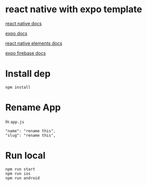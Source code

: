 # react native with expo template

[react native docs](https://reactnative.dev/docs/environment-setup)

[expo docs](https://docs.expo.io/workflow/expo-cli/)

[react native elements docs](https://reactnativeelements.com/docs/overview)

[expo firebase docs](https://docs.expo.io/guides/using-firebase/?redirected)


# Install dep
`npm install`

# Rename App
In `app.js`
```
"name": "rename this",
"slug": "rename this",
```

# Run local
```
npm run start
npm run ios
npm run android
```


